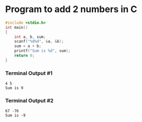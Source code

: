 # Program to add 2 numbers in C

```c
#include <stdio.h>
int main()
{
    int a, b, sum;
    scanf("%d%d", &a, &b);
    sum = a + b;
    printf("Sum is %d", sum);
    return 0;
}
```
### Terminal Output #1
```
4 5
Sum is 9
```
### Terminal Output #2
```
67 -76
Sum is -9
```









